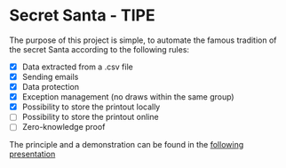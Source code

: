 Secret Santa - TIPE
===================

The purpose of this project is simple, to automate the famous tradition of the secret Santa according to the following rules:

- [x] Data extracted from a .csv file
- [x] Sending emails
- [x] Data protection
- [x] Exception management (no draws within the same group)
- [x] Possibility to store the printout locally
- [ ] Possibility to store the printout online
- [ ] Zero-knowledge proof

The principle and a demonstration can be found in the [following presentation](TIPE_Presentation.pdf)
